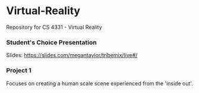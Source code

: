# Virtual-Reality
Repository for CS 4331 - Virtual Reality

### Student's Choice Presentation
Slides: https://slides.com/megantaylor/tribemix/live#/

### Project 1
Focuses on creating a human scale scene experienced from the 'inside out'.